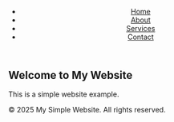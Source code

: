 <!DOCTYPE html>
<html lang="en">
<head>
  <meta charset="UTF-8">
  <meta name="viewport" content="width=device-width, initial-scale=1.0">
  <title>My Simple Website</title>
  <link rel="stylesheet" href="styles.css">
</head>
<body>
  <header>
    <nav>
      <ul>
        <li><a href="#">Home</a></li>
        <li><a href="#">About</a></li>
        <li><a href="#">Services</a></li>
        <li><a href="#">Contact</a></li>
      </ul>
    </nav>
  </header>

  <main>
    <section>
      <h1>Welcome to My Website</h1>
      <p>This is a simple website example.</p>
    </section>
  </main>

  <footer>
    <p>&copy; 2025 My Simple Website. All rights reserved.</p>
  </footer>

  <script src="script.js"></script>
</body>
</html>